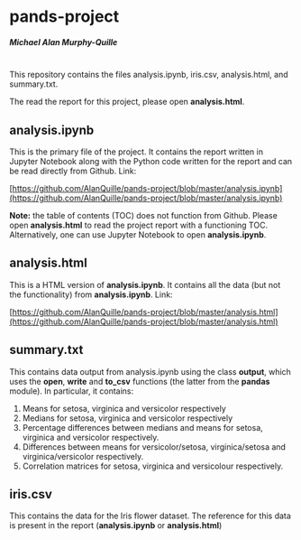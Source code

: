 # pands-project
##### Michael Alan Murphy-Quille
<br>
This repository contains the files analysis.ipynb, iris.csv, analysis.html, and summary.txt.

The read the report for this project, please open **analysis.html**. 

## analysis.ipynb
This is the primary file of the project. It contains the report written in Jupyter Notebook along with the Python code written for the report and can be read directly from Github. Link:

[https://github.com/AlanQuille/pands-project/blob/master/analysis.ipynb](https://github.com/AlanQuille/pands-project/blob/master/analysis.ipynb)

**Note:** the table of contents (TOC) does not function from Github. Please open  **analysis.html** to read the project report with a functioning TOC. Alternatively, one can use Jupyter Notebook to open **analysis.ipynb**.

## analysis.html
This is a HTML version of **analysis.ipynb**. It contains all the data (but not the functionality) from **analysis.ipynb**. Link:

[https://github.com/AlanQuille/pands-project/blob/master/analysis.html](https://github.com/AlanQuille/pands-project/blob/master/analysis.html)

## summary.txt
This contains data output from analysis.ipynb using the class **output**, which uses the 
**open**, **write** and **to_csv** functions (the latter from the **pandas** module). In particular, it contains:

1. Means for setosa, virginica and versicolor respectively
2. Medians for setosa, virginica and versicolor respectively
3. Percentage differences between medians and means for setosa, virginica and versicolor respectively.
4. Differences between means for versicolor/setosa, virginica/setosa and virginica/versicolor respectively.
5. Correlation matrices for setosa, virginica and versicolour respectively.

## iris.csv
This contains the data for the Iris flower dataset. The reference for this data is present in the report (**analysis.ipynb** or **analysis.html**)

